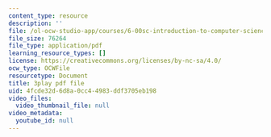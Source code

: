 ```yaml
---
content_type: resource
description: ''
file: /ol-ocw-studio-app/courses/6-00sc-introduction-to-computer-science-and-programming-spring-2011/4fcde32d6d8a0cc44983ddf3705eb198_A2WFReES8CY.pdf
file_size: 76264
file_type: application/pdf
learning_resource_types: []
license: https://creativecommons.org/licenses/by-nc-sa/4.0/
ocw_type: OCWFile
resourcetype: Document
title: 3play pdf file
uid: 4fcde32d-6d8a-0cc4-4983-ddf3705eb198
video_files:
  video_thumbnail_file: null
video_metadata:
  youtube_id: null
---
```

